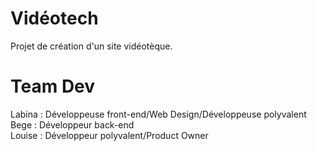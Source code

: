 # Vidéotech

Projet de création d'un site vidéotèque.

# Team Dev
Labina : Développeuse front-end/Web Design/Développeuse polyvalent <br>
Bege : Développeur back-end <br>
Louise : Développeur polyvalent/Product Owner
